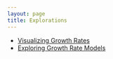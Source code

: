 ```yaml
---
layout: page
title: Explorations
---
```



* [Visualizing Growth Rates](E-01-growth-rates)
* [Exploring Growth Rate Models](E-02-growth-rate-models)

<!--
* [Programming Fundamentals 1](R-fundamentals-1)
* [Programming Fundamentals 2](R-fundamentals-2)


* [Advanced Topics](R-advanced)
* [Additional Resources](R-additional)
-->
